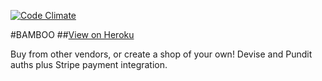 [![Code Climate](https://codeclimate.com/github/mariacassino/bamboo/badges/gpa.svg)](https://codeclimate.com/github/mariacassino/bamboo)

#BAMBOO
##[View on Heroku](https://bamboo-shopper.herokuapp.com/)

Buy from other vendors, or create a shop of your own! Devise and Pundit auths plus Stripe payment integration.
